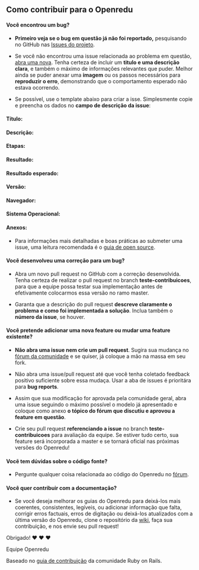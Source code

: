 ## Como contribuir para o Openredu

#### **Você encontrou um bug?**

* **Primeiro veja se o bug em questão já não foi reportado,** pesquisando no GitHub nas [Issues do projeto](https://github.com/Openredu/Openredu/issues).

* Se você não encontrou uma issue relacionada ao problema em questão, [abra uma nova](https://github.com/Openredu/Openredu/issues/new). Tenha certeza de incluir um **titulo e uma descrição clara**, e também o máximo de informações relevantes que puder. Melhor ainda se puder anexar uma **imagem** ou os passos necessários para **reproduzir o erro**, demonstrando que o comportamento esperado não estava ocorrendo.

* Se possível, use o template abaixo para criar a isse. Simplesmente copie e preencha os dados no **campo de descrição da issue**:

#### **Título**:
#### **Descrição**: 
#### **Etapas**:
#### **Resultado**:
#### **Resultado esperado**:
#### **Versão**: 
#### **Navegador**:
#### **Sistema Operacional**:
#### **Anexos**:

* Para informações mais detalhadas e boas práticas ao submeter uma issue, uma leitura recomendada é o [guia de open source](https://opensource.guide/how-to-contribute/).

#### **Você desenvolveu uma correção para um bug?**

* Abra um novo pull request no GitHub com a correção desenvolvida. Tenha certeza de realizar o pull request no branch **teste-contribuicoes**, para que a equipe possa testar sua implementação antes de efetivamente colocarmos essa versão no ramo master.

* Garanta que a descrição do pull request **descreve claramente o problema e como foi implementada a solução**. Inclua também o **número da issue**, se houver.

#### **Você pretende adicionar uma nova feature ou mudar uma feature existente?**

* **Não abra uma issue nem crie um pull request**. Sugira sua mudança no [fórum da comunidade](http://forum.openredu.org/) e se quiser, já coloque a mão na massa em seu fork. 

* Não abra uma issue/pull request até que você tenha coletado feedback positivo suficiente sobre essa mudaça. Usar a aba de issues é prioritára para **bug reports**. 

* Assim que sua modificação for aprovada pela comunidade geral, abra uma issue seguindo o máximo possível o modelo já apresentado e coloque como anexo **o tópico do fórum que discutiu e aprovou a feature em questão**.

* Crie seu pull request **referenciando a issue** no branch **teste-contribuicoes** para avaliação da equipe. Se estiver tudo certo, sua feature será incorporada a master e se tornará oficial nas próximas versões do Openredu!

#### **Vocẽ tem dúvidas sobre o código fonte?**

* Pergunte qualquer coisa relacionada ao código do Openredu no [fórum](http://forum.openredu.org/).

#### **Você quer contribuir com a documentação?**

* Se você deseja melhorar os guias do Openredu para deixá-los mais coerentes, consistentes, legíveis, ou adicionar informação que falta, corrigir erros factuais, erros de digitação ou deixá-los atualizados com a última versão do Openredu, clone o repositório da [wiki](https://github.com/Openredu/Openredu/wiki), faça sua contribuição, e nos envie seu pull request!

Obrigado! :heart: :heart: :heart:

Equipe Openredu

Baseado no [guia de contribuição](https://github.com/rails/rails/blob/master/CONTRIBUTING.md) da comunidade Ruby on Rails.
